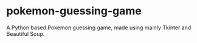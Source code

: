 # pokemon-guessing-game
A Python based Pokemon guessing game, made using mainly Tkinter and Beautiful Soup.
